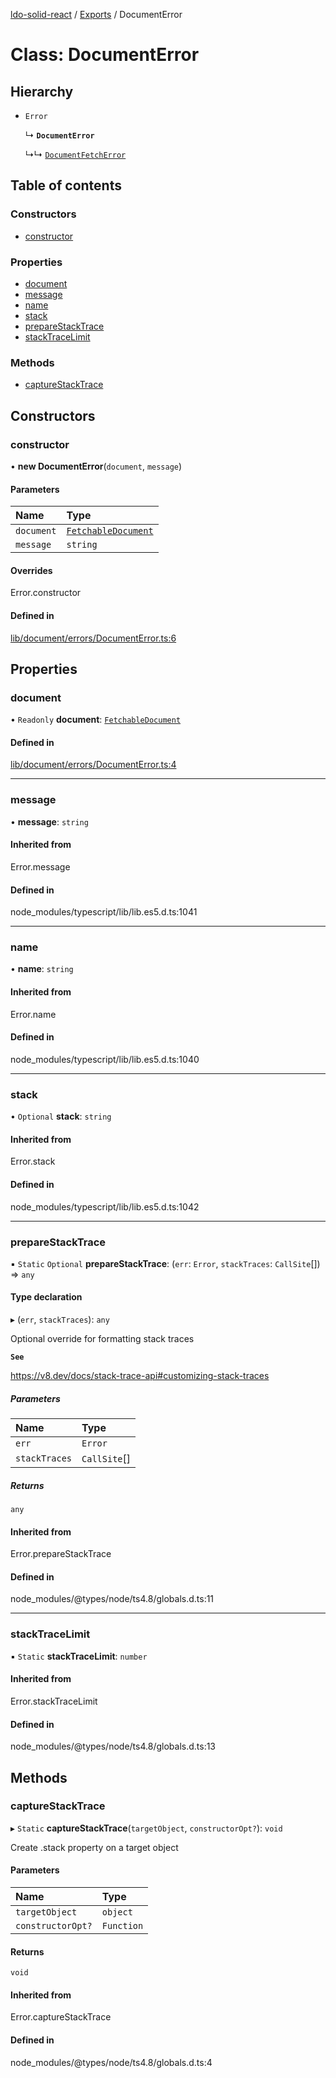 [ldo-solid-react](../README.md) / [Exports](../modules.md) / DocumentError

# Class: DocumentError

## Hierarchy

- `Error`

  ↳ **`DocumentError`**

  ↳↳ [`DocumentFetchError`](DocumentFetchError.md)

## Table of contents

### Constructors

- [constructor](DocumentError.md#constructor)

### Properties

- [document](DocumentError.md#document)
- [message](DocumentError.md#message)
- [name](DocumentError.md#name)
- [stack](DocumentError.md#stack)
- [prepareStackTrace](DocumentError.md#preparestacktrace)
- [stackTraceLimit](DocumentError.md#stacktracelimit)

### Methods

- [captureStackTrace](DocumentError.md#capturestacktrace)

## Constructors

### constructor

• **new DocumentError**(`document`, `message`)

#### Parameters

| Name | Type |
| :------ | :------ |
| `document` | [`FetchableDocument`](FetchableDocument.md) |
| `message` | `string` |

#### Overrides

Error.constructor

#### Defined in

[lib/document/errors/DocumentError.ts:6](https://github.com/o-development/ldo-solid-react/blob/29a7f21/lib/document/errors/DocumentError.ts#L6)

## Properties

### document

• `Readonly` **document**: [`FetchableDocument`](FetchableDocument.md)

#### Defined in

[lib/document/errors/DocumentError.ts:4](https://github.com/o-development/ldo-solid-react/blob/29a7f21/lib/document/errors/DocumentError.ts#L4)

___

### message

• **message**: `string`

#### Inherited from

Error.message

#### Defined in

node_modules/typescript/lib/lib.es5.d.ts:1041

___

### name

• **name**: `string`

#### Inherited from

Error.name

#### Defined in

node_modules/typescript/lib/lib.es5.d.ts:1040

___

### stack

• `Optional` **stack**: `string`

#### Inherited from

Error.stack

#### Defined in

node_modules/typescript/lib/lib.es5.d.ts:1042

___

### prepareStackTrace

▪ `Static` `Optional` **prepareStackTrace**: (`err`: `Error`, `stackTraces`: `CallSite`[]) => `any`

#### Type declaration

▸ (`err`, `stackTraces`): `any`

Optional override for formatting stack traces

**`See`**

https://v8.dev/docs/stack-trace-api#customizing-stack-traces

##### Parameters

| Name | Type |
| :------ | :------ |
| `err` | `Error` |
| `stackTraces` | `CallSite`[] |

##### Returns

`any`

#### Inherited from

Error.prepareStackTrace

#### Defined in

node_modules/@types/node/ts4.8/globals.d.ts:11

___

### stackTraceLimit

▪ `Static` **stackTraceLimit**: `number`

#### Inherited from

Error.stackTraceLimit

#### Defined in

node_modules/@types/node/ts4.8/globals.d.ts:13

## Methods

### captureStackTrace

▸ `Static` **captureStackTrace**(`targetObject`, `constructorOpt?`): `void`

Create .stack property on a target object

#### Parameters

| Name | Type |
| :------ | :------ |
| `targetObject` | `object` |
| `constructorOpt?` | `Function` |

#### Returns

`void`

#### Inherited from

Error.captureStackTrace

#### Defined in

node_modules/@types/node/ts4.8/globals.d.ts:4
